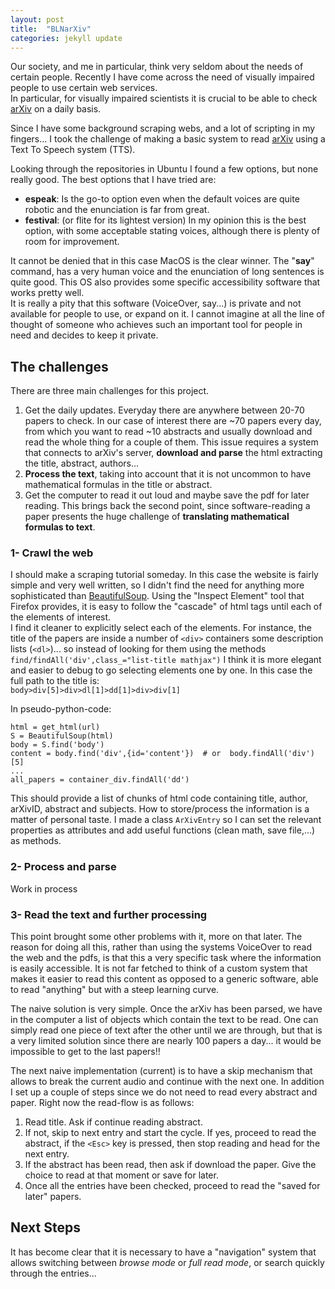 ```yaml
---
layout: post
title:  "BLNarXiv"
categories: jekyll update
---
```


Our society, and me in particular, think very seldom about the needs of certain people.
Recently I have come across the need of visually impaired people to use certain web services.  
In particular, for visually impaired scientists it is crucial to be able to check [arXiv](https://arxiv.org) on a daily basis.

Since I have some background scraping webs, and a lot of scripting in my fingers... I took the challenge of making a basic system to read [arXiv](https://arxiv.org) using a Text To Speech system (TTS).

Looking through the repositories in Ubuntu I found a few options, but none really good. The best options that I have tried are:
 - **espeak**: Is the go-to option even when the default voices are quite robotic and the enunciation is far from great.
 - **festival**: (or flite for its lightest version) In my opinion this is the best option, with some acceptable stating voices, although there is plenty of room for improvement.

It cannot be denied that in this case MacOS is the clear winner. The "**say**" command, has a very human voice and the enunciation of long sentences is quite good. This OS also provides some specific accessibility software that works pretty well.  
It is really a pity that this software (VoiceOver, say...) is private and not available for people to use, or expand on it. I cannot imagine at all the line of thought of someone who achieves such an important tool for people in need and decides to keep it private.

## The challenges
There are three main challenges for this project.
 1. Get the daily updates. Everyday there are anywhere between 20-70 papers to check. In our case of interest there are ~70 papers every day, from which you want to read ~10 abstracts and usually download and read the whole thing for a couple of them. This issue requires a system that connects to arXiv's server, **download and parse** the html extracting the title, abstract, authors...
 1. **Process the text**, taking into account that it is not uncommon to have mathematical formulas in the title or abstract.
 1. Get the computer to read it out loud and maybe save the pdf for later reading. This brings back the second point, since software-reading a paper presents the huge challenge of **translating mathematical formulas to text**.

### 1- Crawl the web
I should make a scraping tutorial someday.
In this case the website is fairly simple and very well written, so I didn't find the need for anything more sophisticated than [BeautifulSoup](https://www.crummy.com/software/BeautifulSoup/bs4/doc/). Using the "Inspect Element" tool that Firefox provides, it is easy to follow the "cascade" of html tags until each of the elements of interest.  
I find it cleaner to explicitly select each of the elements. For instance, the title of the papers are inside a number of `<div>` containers some description lists (`<dl>`)... so instead of looking for them using the methods `find/findAll('div',class_="list-title mathjax")` I think it is more elegant and easier to debug to go selecting elements one by one. In this case the full path to the title is:  
`body>div[5]>div>dl[1]>dd[1]>div>div[1]`

In pseudo-python-code:  
<pre><code>html = get_html(url)
S = BeautifulSoup(html)
body = S.find('body')
content = body.find('div',{id='content'})  # or  body.findAll('div')[5]
...
all_papers = container_div.findAll('dd')</code></pre>

This should provide a list of chunks of html code containing title, author, arXivID, abstract and subjects. How to store/process the information is a matter of personal taste. I made a class `ArXivEntry` so I can set the relevant properties as attributes and add useful functions (clean math, save file,...) as methods.


### 2- Process and parse
Work in process


### 3- Read the text and further processing
This point brought some other problems with it, more on that later.
The reason for doing all this, rather than using the systems VoiceOver to read the web and the pdfs, is that this a very specific task where the information is easily accessible.
It is not far fetched to think of a custom system that makes it easier to read this content as opposed to a generic software, able to read "anything" but with a steep learning curve.

The naive solution is very simple. Once the arXiv has been parsed, we have in the computer a list of objects which contain the text to be read. One can simply read one piece of text after the other until we are through, but that is a very limited solution since there are nearly 100 papers a day... it would be impossible to get to the last papers!!

The next naive implementation (current) is to have a skip mechanism that allows to break the current audio and continue with the next one. In addition I set up a couple of steps since we do not need to read every abstract and paper. Right now the read-flow is as follows:

1. Read title. Ask if continue reading abstract.
1. If not, skip to next entry and start the cycle. If yes, proceed to read the abstract, if the `<Esc>` key is pressed, then stop reading and head for the next entry.
1. If the abstract has been read, then ask if download the paper. Give the choice to read at that moment or save for later.
1. Once all the entries have been checked, proceed to read the "saved for later" papers.


## Next Steps
It has become clear that it is necessary to have a "navigation" system that allows switching between *browse mode* or *full read mode*, or search quickly through the entries...
